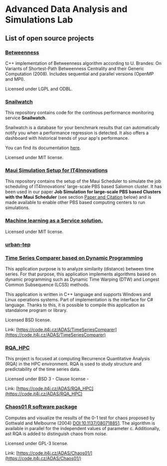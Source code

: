 # Advanced Data Analysis and Simulations Lab

## List of open source projects

### [Betweenness](https://github.com/It4innovations/Betweenness)
C++ implementation of Betweenness algorithm according to U. Brandes: On Variants of Shortest-Path Betweenness Centrality and their Generic Computation (2008). Includes sequential and parallel versions (OpenMP and MPI).

Licensed under LGPL and ODBL. 

### [Snailwatch](https://github.com/It4innovations/snailwatch)
This repository contains code for the continous performance monitoring service
**Snailwatch**.

Snailwatch is a database for your benchmark results that can automatically
notify you when a performance regression is detected. It also
offers a dashboard with historical trends of your app's performance.

You can find its documentation [here](https://snailwatch.readthedocs.io/en/latest).

Licensed under MIT license.

### [Maui Simulation Setup for IT4Innovations](https://github.com/It4innovations/Maui-Simulation)
This repository contains the setup of the Maui Scheduler to simulate the job scheduling of IT4Innovations' large-scale PBS based Salomon cluster. It has been used in our paper **Job Simulation for large-scale PBS based Clusters with the Maui Scheduler** (see section [Paper and Citation](#paper-and-citation) below) and is made available to enable other PBS based computing centers to run simulations.

### [Machine learning as a Service solution.](https://github.com/It4innovations/mloc)

Licensed under MIT license.

### [urban-tep](https://github.com/It4innovations/urban-tep)

### [Time Series Comparer based on Dynamic Programming](https://code.it4i.cz/ADAS/TimeSeriesComparer)

This application purpose is to analyze similarity (distance) between time series. For that purpose, this application implements algorithms based on dynamic programming such as Dynamic Time Warping (DTW) and Longest Common Subsequence (LCSS) methods. 

This application is written in C++ language and supports Windows and Linux operations systems. Part of implementation is the interface for C# language. Thanks to this, it is possible to compile this application as standalone program or library.

Licensed BSD license.

Link: [https://code.it4i.cz/ADAS/TimeSeriesComparer](https://code.it4i.cz/ADAS/TimeSeriesComparer)

### [RQA_HPC](https://code.it4i.cz/ADAS/RQA_HPC)

This project is focused at computing Recurrence Quantitative Analysis (RQA) in the HPC environment.
RQA is used to study structure and predictability of the time series data.

Licensed under BSD 3 - Clause license -

Link: [https://code.it4i.cz/ADAS/RQA_HPC](https://code.it4i.cz/ADAS/RQA_HPC)

### [Chaos01 R software package](https://code.it4i.cz/ADAS/Chaos01/)

Computes and visualize the results of the 0-1 test for chaos proposed by Gottwald and Melbourne (2004) <DOI:10.1137/080718851>. The algorithm is available in parallel for the independent values of parameter c. Additionally,  ast RQA is added to distinguish chaos from noise.

Licensed under GPL-3 license.

Link: [https://code.it4i.cz/ADAS/Chaos01/](https://code.it4i.cz/ADAS/Chaos01/)
